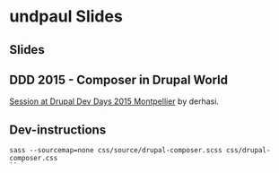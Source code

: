 # undpaul Slides

## Slides

## DDD 2015 - Composer in Drupal World

[Session at Drupal Dev Days 2015 Montpellier](http://montpellier2015.drupaldays.org/sessions/composer-drupal-world) by derhasi.

## Dev-instructions

```
sass --sourcemap=none css/source/drupal-composer.scss css/drupal-composer.css
``